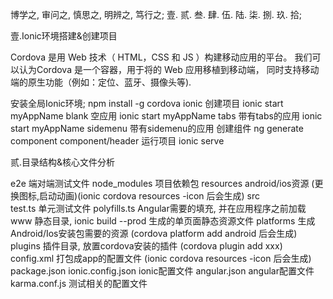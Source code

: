 博学之, 审问之, 慎思之, 明辨之, 笃行之;
壹. 贰. 叁. 肆. 伍. 陆. 柒. 捌. 玖. 拾;





壹.Ionic环境搭建&创建项目

  Cordova 是⽤ Web 技术（ HTML，CSS 和 JS ）构建移动应⽤的平台。
  我们可以认为Cordova 是⼀个容器，⽤于将的 Web 应⽤移植到移动端，
  同时⽀持移动端的原生功能（例如：定位、蓝⽛、摄像头等).

  安装全局Ionic环境;
    npm install -g cordova ionic
  创建项目
    ionic start myAppName blank           空应用
    ionic start myAppName tabs            带有tabs的应用
    ionic start myAppName sidemenu        带有sidemenu的应用
  创建组件
    ng generate component component/header
  运行项目
    ionic serve



贰.目录结构&核心文件分析
  
  e2e                     端对端测试文件
  node_modules            项目依赖包
  resources               android/ios资源 (更换图标,启动动画)(ionic cordova resources -icon 后会生成)
  src                     
    test.ts               单元测试文件
    polyfills.ts          Angular需要的填充, 并在应用程序之前加载
  www                     静态目录, ionic build --prod 生成的单页面静态资源文件
  platforms               生成Android/Ios安装包需要的资源 (cordova platform add android 后会生成)
  plugins                 插件目录, 放置cordova安装的插件 (cordova plugin add xxx)
  config.xml              打包成app的配置文件 (ionic cordova resources -icon 后会生成)
  package.json
  ionic.config.json       ionic配置文件
  angular.json            angular配置文件
  karma.conf.js           测试相关的配置文件

